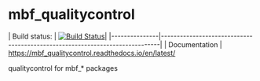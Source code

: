 # mbf_qualitycontrol

| Build status: | [![Build
Status](https://travis-ci.com/TyberiusPrime/mbf_qualitycontrol.svg?branch=master)](https://travis-ci.com/TyberiusPrime/mbf_qualitycontrol)|
|---------------|-----------------------------------------------------------------------------|
| Documentation | https://mbf_qualitycontrol.readthedocs.io/en/latest/


qualitycontrol for mbf_* packages

